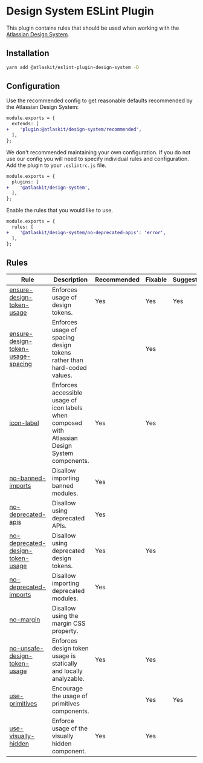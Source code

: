 # Design System ESLint Plugin

This plugin contains rules that should be used when working with the [Atlassian Design System](https://atlassian.design).

## Installation

```sh
yarn add @atlaskit/eslint-plugin-design-system -D
```

## Configuration

Use the recommended config to get reasonable defaults recommended by the Atlassian Design System:

```diff
module.exports = {
  extends: [
+    'plugin:@atlaskit/design-system/recommended',
  ],
};
```

We don't recommended maintaining your own configuration.
If you do not use our config you will need to specify individual rules and configuration.
Add the plugin to your `.eslintrc.js` file.

```diff
module.exports = {
  plugins: [
+    '@atlaskit/design-system',
  ],
};
```

Enable the rules that you would like to use.

```diff
module.exports = {
  rules: [
+    '@atlaskit/design-system/no-deprecated-apis': 'error',
  ],
};
```

## Rules

<!-- START_RULE_TABLE_CODEGEN -->
<!-- @codegenCommand yarn workspace @atlaskit/eslint-plugin-design-system codegen -->

| Rule                                                                                                    | Description                                                                                     | Recommended | Fixable | Suggestions |
| ------------------------------------------------------------------------------------------------------- | ----------------------------------------------------------------------------------------------- | ----------- | ------- | ----------- |
| <a href="./src/rules/ensure-design-token-usage/README.md">ensure-design-token-usage</a>                 | Enforces usage of design tokens.                                                                | Yes         | Yes     | Yes         |
| <a href="./src/rules/ensure-design-token-usage-spacing/README.md">ensure-design-token-usage-spacing</a> | Enforces usage of spacing design tokens rather than hard-coded values.                          |             | Yes     |             |
| <a href="./src/rules/icon-label/README.md">icon-label</a>                                               | Enforces accessible usage of icon labels when composed with Atlassian Design System components. | Yes         | Yes     |             |
| <a href="./src/rules/no-banned-imports/README.md">no-banned-imports</a>                                 | Disallow importing banned modules.                                                              | Yes         |         |             |
| <a href="./src/rules/no-deprecated-apis/README.md">no-deprecated-apis</a>                               | Disallow using deprecated APIs.                                                                 | Yes         |         |             |
| <a href="./src/rules/no-deprecated-design-token-usage/README.md">no-deprecated-design-token-usage</a>   | Disallow using deprecated design tokens.                                                        | Yes         | Yes     |             |
| <a href="./src/rules/no-deprecated-imports/README.md">no-deprecated-imports</a>                         | Disallow importing deprecated modules.                                                          | Yes         |         |             |
| <a href="./src/rules/no-margin/README.md">no-margin</a>                                                 | Disallow using the margin CSS property.                                                         |             |         |             |
| <a href="./src/rules/no-unsafe-design-token-usage/README.md">no-unsafe-design-token-usage</a>           | Enforces design token usage is statically and locally analyzable.                               | Yes         | Yes     |             |
| <a href="./src/rules/use-primitives/README.md">use-primitives</a>                                       | Encourage the usage of primitives components.                                                   |             | Yes     | Yes         |
| <a href="./src/rules/use-visually-hidden/README.md">use-visually-hidden</a>                             | Enforce usage of the visually hidden component.                                                 | Yes         | Yes     |             |

<!-- END_RULE_TABLE_CODEGEN -->
